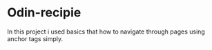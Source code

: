 # Odin-recipie
In this project i used basics that how to navigate through pages using anchor tags simply.
